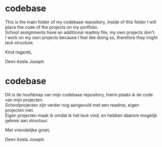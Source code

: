 # codebase

This is the main folder of my codebase repository, inside of this folder I will place the code of the projects on my portfolio. <br>
School assignments have an additional readmy file, my own projects don't. <br>
I work on my own projects because I feel like doing so, therefore they might lack structure.

Kind regards,

Demi Azela Joseph




# codebase

Dit is de hoofdmap van mijn codebase repository, hierin plaats ik de code van mijn projecten. <br>
Schoolprojecten zijn verder nog aangevuld met een readme, eigen projecten niet. <br>
Eigen projecten maak ik omdat ik het leuk vind, en hebben daarom mogelijk gebrek aan structuur.

Met vriendelijke groet,

Demi Azela Joseph
